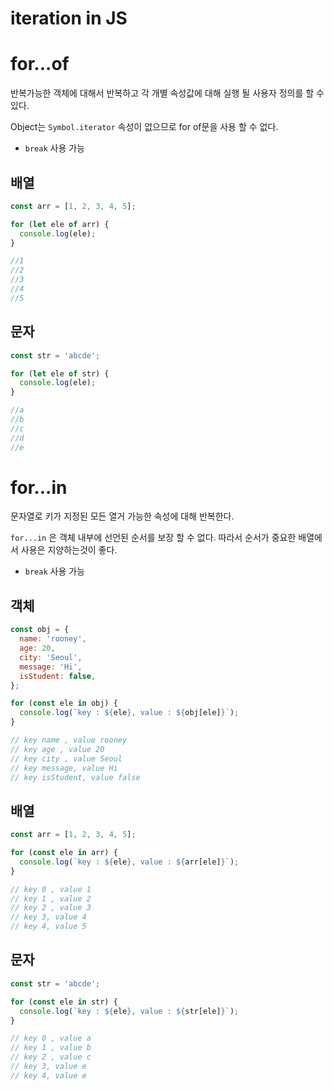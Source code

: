 # iteration in JS

# for...of

반복가능한 객체에 대해서 반복하고 각 개별 속성값에 대해 실행 될 사용자 정의를 할 수 있다.

Object는 `Symbol.iterator` 속성이 없으므로 for of문을 사용 할 수 없다.

- `break` 사용 가능

## 배열

```jsx
const arr = [1, 2, 3, 4, 5];

for (let ele of arr) {
  console.log(ele);
}

//1
//2
//3
//4
//5
```

## 문자

```jsx
const str = 'abcde';

for (let ele of str) {
  console.log(ele);
}

//a
//b
//c
//d
//e
```

# for...in

문자열로 키가 지정된 모든 열거 가능한 속성에 대해 반복한다.

`for...in` 은 객체 내부에 선언된 순서를 보장 할 수 없다. 따라서 순서가 중요한 배열에서 사용은 지양하는것이 좋다.

- `break` 사용 가능

## 객체

```jsx
const obj = {
  name: 'rooney',
  age: 20,
  city: 'Seoul',
  message: 'Hi',
  isStudent: false,
};

for (const ele in obj) {
  console.log(`key : ${ele}, value : ${obj[ele]}`);
}

// key name , value rooney
// key age , value 20
// key city , value Seoul
// key message, value Hi
// key isStudent, value false
```

## 배열

```jsx
const arr = [1, 2, 3, 4, 5];

for (const ele in arr) {
  console.log(`key : ${ele}, value : ${arr[ele]}`);
}

// key 0 , value 1
// key 1 , value 2
// key 2 , value 3
// key 3, value 4
// key 4, value 5
```

## 문자

```jsx
const str = 'abcde';

for (const ele in str) {
  console.log(`key : ${ele}, value : ${str[ele]}`);
}

// key 0 , value a
// key 1 , value b
// key 2 , value c
// key 3, value e
// key 4, value e
```
